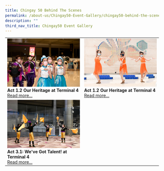 ```yaml
---
title: Chingay 50 Behind The Scenes
permalink: /about-us/Chingay50-Event-Gallery/chingay50-behind-the-scenes
description: ""
third_nav_title: Chingay50 Event Gallery
---
```

<table width="100%" border="0">
	<tr>
		<td width="50%" style="border:0px;"><img src="/images/Event%20Gallery/Behind%20The%20Scenes/Act%201%20Da%20Tou%20Wawa%20The%20Academy%20of%20Dance%20and%20Shimmyrina-01.jpg" alt="Act 1.2 Our Heritage at Terminal 4" style="width:370px;height:auto;" /><br /><b>Act 1.2 Our Heritage at Terminal 4</b><br/><a href="/event-gallery/Chingay-50-Behind-The-Scenes/act-1-2-our-heritage-at-changi-terminal-4">Read more...</a></td>
<td width="50%" style="border:0px;"><img src="/images/Event%20Gallery/Behind%20The%20Scenes/Act%202%20Butterfly%20Girls-01.jpg" alt="Act 1.2 Our Heritage at Terminal 4" style="width:370px;height:auto;" /><br /><b>Act 1.2 Our Heritage at Terminal 4</b><br/><a href="/event-gallery/Chingay-50-Behind-The-Scenes/act-1-2-our-heritage-at-terminal-4">Read more...</a></td>
	</tr>
	<tr>
		<td width="50%" style="border:0px;"><img src="/images/Event%20Gallery/Behind%20The%20Scenes/Act%203%201%20Soka%20Gakkai%20flagturners%20practicing-01.jpg" alt="Act 3.1: We've Got Talent! at Terminal 4" style="width:370px;height:auto;" /><br /><b>Act 3.1: We've Got Talent! at Terminal 4</b><br/><a href="/event-gallery/Chingay-50-Behind-The-Scenes/we-ve-got-talent-at-terminal-4">Read more...</a></td>
		<td width="50%" style="border:0px;">&nbsp;</td>
	</tr>
	</table>